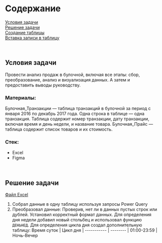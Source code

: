 # Содержание <br>
[Условия задачи](#T1) <br>
[Решение задачи](#T2) <br>
[Создание таблицы](#T3) <br>
[Вставка записи в таблицу](#T4) <br>

<br><a name="T1"></a> 
## Условия задачи
Провести анализ продаж в булочной, включая все этапы: сбор, преобразование, анализ и визуализация данных. А затем и предоставить выводы руководству.

### Материалы:
Булочная_Транзакции — таблица транзакций в булочной за период с января 2016 по декабрь 2017 года. Одна строка в таблице — одна транзакция. Таблица содержит номер транзакции, дату транзакции, включая время и день недели, и название товара.
Булочная_Прайс — таблица содержит список товаров и их стоимость.

### Стек:
- Excel
- Figma

<br><a name="T2"></a> 
## Решение задачи
[Файл Excel](https://github.com/Gotlfar/Study-projects/blob/main/01_Bakery/Булат_Мигранов_Проект_1.xlsx)
1. Собрал данные в одну таблицу используя запросы Power Query
2. Преобразовал данные: Проверив, нет ли в данных пустых строк или дублей. Установил корректный формат данных. Для определения дня недели добавил новый стольбец и использовал функцию `ДЕНЬНЕД`. Для определения цикла дня создал дополнительную таблицу:
Время суток | Цикл дня |
----------- | -------- |
01:00-23:59 | Ночь-Вечер
